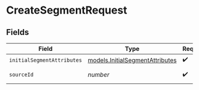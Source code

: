 # CreateSegmentRequest


## Fields

| Field                                                                              | Type                                                                               | Required                                                                           | Description                                                                        |
| ---------------------------------------------------------------------------------- | ---------------------------------------------------------------------------------- | ---------------------------------------------------------------------------------- | ---------------------------------------------------------------------------------- |
| `initialSegmentAttributes`                                                         | [models.InitialSegmentAttributes](../../models/shared/initialsegmentattributes.md) | :heavy_check_mark:                                                                 | N/A                                                                                |
| `sourceId`                                                                         | *number*                                                                           | :heavy_check_mark:                                                                 | ID of the source                                                                   |